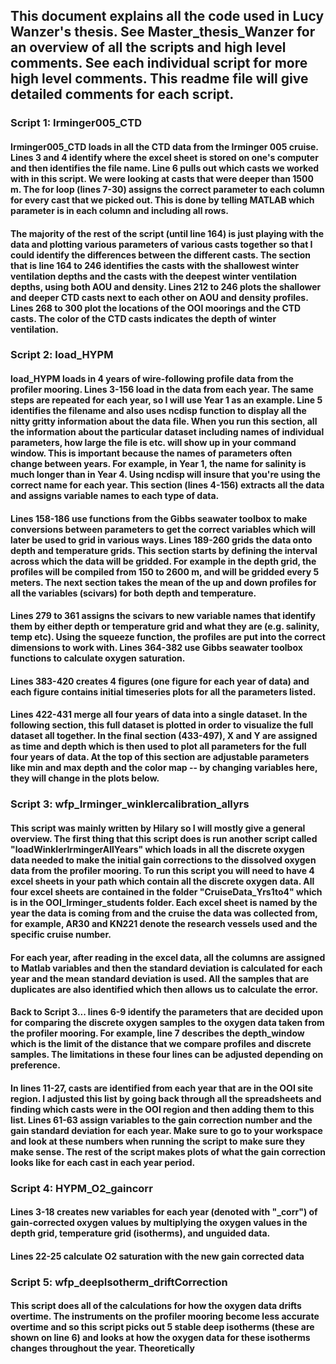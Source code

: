 
## This document explains all the code used in Lucy Wanzer's thesis. See Master_thesis_Wanzer for an overview of all the scripts and high level comments. See each individual script for more high level comments. This readme file will give detailed comments for each script. 

### Script 1: Irminger005_CTD
#### Irminger005_CTD loads in all the CTD data from the Irminger 005 cruise. Lines 3 and 4 identify where the excel sheet is stored on one's computer and then identifies the file name. Line 6 pulls out which casts we worked with in this script. We were looking at casts that were deeper than 1500 m. The for loop (lines 7-30) assigns the correct parameter to each column for every cast that we picked out. This is done by  telling MATLAB which parameter is in each column and including all rows. 

#### The majority of the rest of the script (until line 164) is just playing with the data and plotting various parameters of various casts together so that I could identify the differences between the different casts. The section that is line 164 to 246 identifies the casts with the shallowest winter ventilation depths and the casts with the deepest winter ventilation depths, using both AOU and density. Lines 212 to 246 plots the shallower and deeper CTD casts next to each other on AOU and density profiles. Lines 268 to 300 plot the locations of the OOI moorings and the CTD casts. The color of the CTD casts indicates the depth of winter ventilation. 

### Script 2: load_HYPM
#### load_HYPM loads in 4 years of wire-following profile data from the profiler mooring. Lines 3-156 load in the data from each year. The same steps are repeated for each year, so I will use Year 1 as an example. Line 5 identifies the filename and also uses ncdisp function to display all the nitty gritty information about the data file. When you run this section, all the information about the particular dataset including names of individual parameters, how large the file is etc. will show up in your command window. This is important because the names of parameters often change between years. For example, in Year 1, the name for salinity is much longer than in Year 4. Using ncdisp will insure that you're using the correct name for each year. This section (lines 4-156) extracts all the data and assigns variable names to each type of data. 

#### Lines 158-186 use functions from the Gibbs seawater toolbox to make conversions between parameters to get the correct variables which will later be used to grid in various ways. Lines 189-260 grids the data onto depth and temperature grids. This section starts by defining the interval across which the data will be gridded. For example in the depth grid, the profiles will be compiled from 150 to 2600 m, and will be gridded every 5 meters. The next section takes the mean of the up and down profiles for all the variables (scivars) for both depth and temperature. 

#### Lines 279 to 361 assigns the scivars to new variable names that identify them by either depth or temperature grid and what they are (e.g. salinity, temp etc). Using the squeeze function, the profiles are put into the correct dimensions to work with. Lines 364-382 use Gibbs seawater toolbox functions to calculate oxygen saturation.

#### Lines 383-420 creates 4 figures (one figure for each year of data) and each figure contains initial timeseries plots for all the parameters listed. 

#### Lines 422-431 merge all four years of data into a single dataset. In the following section, this full dataset is plotted in order to visualize the full dataset all together. In the final section (433-497), X and Y are assigned as time and depth which is then used to plot all parameters for the full four years of data. At the top of this section are adjustable parameters like min and max depth and the color map -- by changing variables here, they will change in the plots below. 

### Script 3: wfp_Irminger_winklercalibration_allyrs
#### This script was mainly written by Hilary so I will mostly give a general overview. The first thing that this script does is run another script called "loadWinklerIrmingerAllYears" which loads in all the discrete oxygen data needed to make the initial gain corrections to the dissolved oxygen data from the profiler mooring. To run this script you will need to have 4 excel sheets in your path which contain all the discrete oxygen data. All four excel sheets are contained in the folder "CruiseData_Yrs1to4" which is in the OOI_Irminger_students folder. Each excel sheet is named by the year the data is coming from and the cruise the data was collected from, for example, AR30 and KN221 denote the research vessels used and the specific cruise number. 

#### For each year, after reading in the excel data, all the columns are assigned to Matlab variables and then the standard deviation is calculated for each year and the mean standard deviation is used. All the samples that are duplicates are also identified which then allows us to calculate the error. 

#### Back to Script 3... lines 6-9 identify the parameters that are decided upon for comparing the discrete oxygen samples to the oxygen data taken from the profiler mooring. For example, line 7 describes the depth_window which is the limit of the distance that we compare profiles and discrete samples. The limitations in these four lines can be adjusted depending on preference. 

#### In lines 11-27, casts are identified from each year that are in the OOI site region. I adjusted this list by going back through all the spreadsheets and finding which casts were in the OOI region and then adding them to this list. Lines 61-63 assign variables to the gain correction number and the gain standard deviation for each year. Make sure to go to your workspace and look at these numbers when running the script to make sure they make sense. The rest of the script makes plots of what the gain correction looks like for each cast in each year period. 

### Script 4: HYPM_O2_gaincorr
#### Lines 3-18 creates new variables for each year (denoted with "_corr") of gain-corrected oxygen values by multiplying the oxygen values in the depth grid, temperature grid (isotherms), and unguided data. 

#### Lines 22-25 calculate O2 saturation with the new gain corrected data



### Script 5: wfp_deepIsotherm_driftCorrection
#### This script does all of the calculations for how the oxygen data drifts overtime. The instruments on the profiler mooring become less accurate overtime and so this script picks out 5 stable deep isotherms (these are shown on line 6) and looks at how the oxygen data for these isotherms changes throughout the year. Theoretically 
